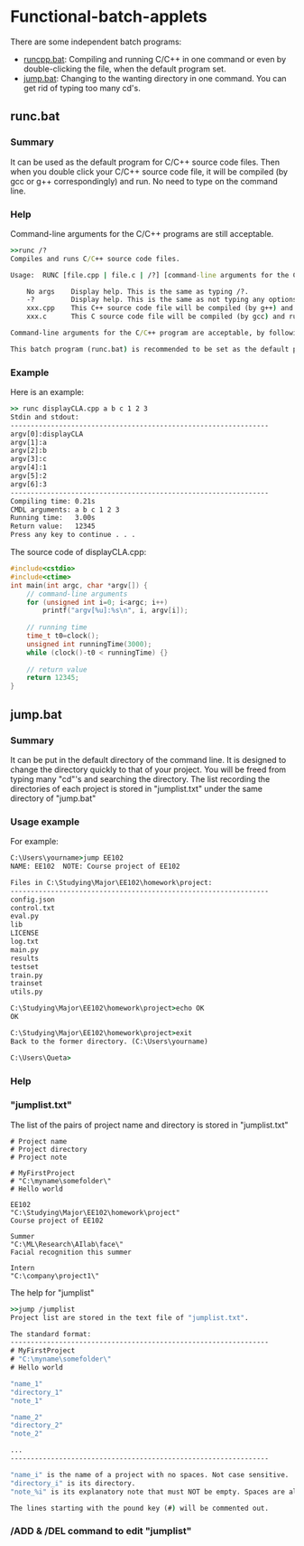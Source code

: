 # Functional-batch-applets
There are some independent batch programs:
+ [runcpp.bat](#runcbat): Compiling and running C/C++ in one command or even by double-clicking the file, when the default program set.
+ [jump.bat](#jumpbat): Changing to the wanting directory in one command. You can get rid of typing too many cd's.

## runc.bat
### Summary
It can be used as the default program for C/C++ source code files.
Then when you double click your C/C++ source code file, it will be compiled (by gcc or g++ correspondingly) and run.
No need to type on the command line.
### Help
Command-line arguments for the C/C++ programs are still acceptable. 
```cmd
>>runc /?
Compiles and runs C/C++ source code files.

Usage:  RUNC [file.cpp | file.c | /?] [command-line arguments for the C/C++ program]

    No args    Display help. This is the same as typing /?.
    -?         Display help. This is the same as not typing any options.
    xxx.cpp    This C++ source code file will be compiled (by g++) and run.
    xxx.c      This C source code file will be compiled (by gcc) and run.

Command-line arguments for the C/C++ program are acceptable, by following the file name.

This batch program (runc.bat) is recommended to be set as the default program for C/C++ source code files.
```
### Example
Here is an example:
```cmd
>> runc displayCLA.cpp a b c 1 2 3
Stdin and stdout:
----------------------------------------------------------------
argv[0]:displayCLA
argv[1]:a
argv[2]:b
argv[3]:c
argv[4]:1
argv[5]:2
argv[6]:3
----------------------------------------------------------------
Compiling time: 0.21s
CMDL arguments: a b c 1 2 3
Running time:   3.00s
Return value:   12345
Press any key to continue . . .
```
The source code of displayCLA.cpp:
```cpp
#include<cstdio>
#include<ctime>
int main(int argc, char *argv[]) {
	// command-line arguments
	for (unsigned int i=0; i<argc; i++)
		printf("argv[%u]:%s\n", i, argv[i]);
	
	// running time
	time_t t0=clock();
	unsigned int runningTime(3000);
	while (clock()-t0 < runningTime) {}
	
	// return value
	return 12345;
}

```
## jump.bat
### Summary
It can be put in the default directory of the command line.
It is designed to change the directory quickly to that of your project.
You will be freed from typing many "cd"'s and searching the directory.
The list recording the directories of each project is stored in "jumplist.txt" under the same directory of "jump.bat"
### Usage example
For example:
```cmd
C:\Users\yourname>jump EE102
NAME: EE102  NOTE: Course project of EE102

Files in C:\Studying\Major\EE102\homework\project:
----------------------------------------------------------------
config.json
control.txt
eval.py
lib
LICENSE
log.txt
main.py
results
testset
train.py
trainset
utils.py

C:\Studying\Major\EE102\homework\project>echo OK
OK

C:\Studying\Major\EE102\homework\project>exit
Back to the former directory. (C:\Users\yourname)

C:\Users\Queta>
```
### Help
### "jumplist.txt"
The list of the pairs of project name and directory is stored in "jumplist.txt"
```
# Project name
# Project directory
# Project note

# MyFirstProject
# "C:\myname\somefolder\"
# Hello world

EE102
"C:\Studying\Major\EE102\homework\project"
Course project of EE102

Summer
"C:\ML\Research\AIlab\face\"
Facial recognition this summer

Intern
"C:\company\project1\"
```
The help for "jumplist"
```cmd
>>jump /jumplist
Project list are stored in the text file of "jumplist.txt".

The standard format:
----------------------------------------------------------------
# MyFirstProject
# "C:\myname\somefolder\"
# Hello world

"name_1"
"directory_1"
"note_1"

"name_2"
"directory_2"
"note_2"

...
----------------------------------------------------------------

"name_i" is the name of a project with no spaces. Not case sensitive.
"directory_i" is its directory.
"note_%i" is its explanatory note that must NOT be empty. Spaces are allowed.

The lines starting with the pound key (#) will be commented out.
```
### /ADD & /DEL command to edit "jumplist"
